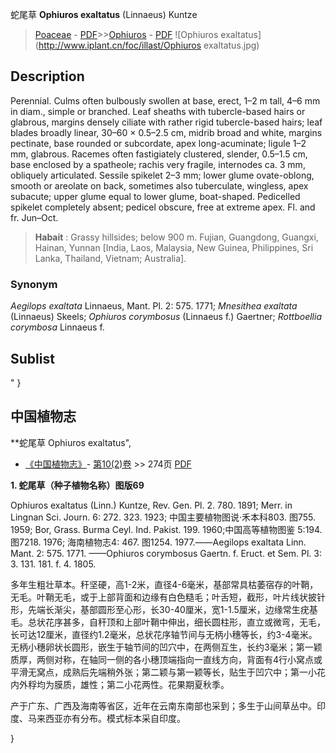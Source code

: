 蛇尾草 **Ophiuros exaltatus** (Linnaeus) Kuntze

> [Poaceae](http://www.iplant.cn/info/Poaceae?t=foc) - [PDF](http://www.iplant.cn/foc/pdf/Poaceae.pdf)>>[Ophiuros](http://www.iplant.cn/info/Ophiuros?t=foc) - [PDF](http://www.iplant.cn/foc/pdf/Ophiuros.pdf)
![Ophiuros exaltatus](http://www.iplant.cn/foc/illast/Ophiuros exaltatus.jpg)

## Description

Perennial. Culms often bulbously swollen at base, erect, 1–2 m tall, 4–6 mm in diam., simple or branched. Leaf sheaths with tubercle-based hairs or glabrous, margins densely ciliate with rather rigid tubercle-based hairs; leaf blades broadly linear, 30–60 × 0.5–2.5 cm, midrib broad and white, margins pectinate, base rounded or subcordate, apex long-acuminate; ligule 1–2 mm, glabrous. Racemes often fastigiately clustered, slender, 0.5–1.5 cm, base enclosed by a spatheole; rachis very fragile, internodes ca. 3 mm, obliquely articulated. Sessile spikelet 2–3 mm; lower glume ovate-oblong, smooth or areolate on back, sometimes also tuberculate, wingless, apex subacute; upper glume equal to lower glume, boat-shaped. Pedicelled spikelet completely absent; pedicel obscure, free at extreme apex. Fl. and fr. Jun–Oct.


> **Habait** : 
> Grassy hillsides; below 900 m. Fujian, Guangdong, Guangxi, Hainan, Yunnan [India, Laos, Malaysia, New Guinea, Philippines, Sri Lanka, Thailand, Vietnam; Australia].

### Synonym
*Aegilops exaltata* Linnaeus, Mant. Pl. 2: 575. 1771; *Mnesithea exaltata* (Linnaeus) Skeels; *Ophiuros corymbosus* (Linnaeus f.) Gaertner; *Rottboellia corymbosa* Linnaeus f.


## Sublist
"
}
## 中国植物志

**蛇尾草 Ophiuros exaltatus",

* [《中国植物志》](http://www.iplant.cn/frps)- [第10(2)卷](http://www.iplant.cn/frps/vol/10(2)) >> 274页 [PDF](http://www.iplant.cn/frps/pdf/10(2)/274.pdf)


**1. 蛇尾草（种子植物名称）图版69**

Ophiuros exaltatus (Linn.) Kuntze, Rev. Gen. Pl. 2. 780. 1891; Merr. in Lingnan Sci. Journ. 6: 272. 323. 1923; 中国主要植物图说·禾本科803. 图755. 1959; Bor, Grass. Burma Ceyl. Ind. Pakist. 199. 1960;中国高等植物图鉴 5:194. 图7218. 1976; 海南植物志4: 467. 图1254. 1977.——Aegilops exaltata Linn. Mant. 2: 575. 1771. ——Ophiuros corymbosus Gaertn. f. Eruct. et Sem. Pl. 3: 3. 131. 181. f. 4. 1805.

多年生粗壮草本。秆坚硬，高1-2米，直径4-6毫米，基部常具枯萎宿存的叶鞘，无毛。叶鞘无毛，或于上部背面和边缘有白色糙毛；叶舌短，截形，叶片线状披针形，先端长渐尖，基部圆形至心形，长30-40厘米，宽1-1.5厘米，边缘常生疣基毛。总状花序甚多，自秆顶和上部叶鞘中伸出，细长圆柱形，直立或微弯，无毛，长可达12厘米，直径约1.2毫米，总状花序轴节间与无柄小穗等长，约3-4毫米。无柄小穗卵状长圆形，嵌生于轴节间的凹穴中，在两侧互生，长约3毫米；第一颖质厚，两侧对称，在轴同一侧的各小穗顶端指向一直线方向，背面有4行小窝点或平滑无窝点，成熟后先端稍外张；第二颖与第一颖等长，贴生于凹穴中；第一小花内外稃均为膜质，雄性；第二小花两性。花果期夏秋季。

产于广东、广西及海南等省区，近年在云南东南部也采到；多生于山间草丛中。印度、马来西亚亦有分布。模式标本采自印度。

}